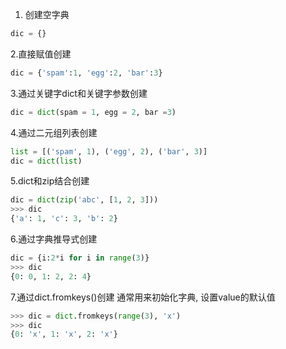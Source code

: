 1. 创建空字典
```python
dic = {}
```

2.直接赋值创建
```python
dic = {'spam':1, 'egg':2, 'bar':3}
```

3.通过关键字dict和关键字参数创建
```python
dic = dict(spam = 1, egg = 2, bar =3)
```

4.通过二元组列表创建
```python
list = [('spam', 1), ('egg', 2), ('bar', 3)]
dic = dict(list)
```

5.dict和zip结合创建
```python
dic = dict(zip('abc', [1, 2, 3]))
>>> dic
{'a': 1, 'c': 3, 'b': 2}
```

6.通过字典推导式创建
```python
dic = {i:2*i for i in range(3)}
>>> dic
{0: 0, 1: 2, 2: 4}
```

7.通过dict.fromkeys()创建
通常用来初始化字典, 设置value的默认值
```python
>>> dic = dict.fromkeys(range(3), 'x')
>>> dic
{0: 'x', 1: 'x', 2: 'x'}
```
